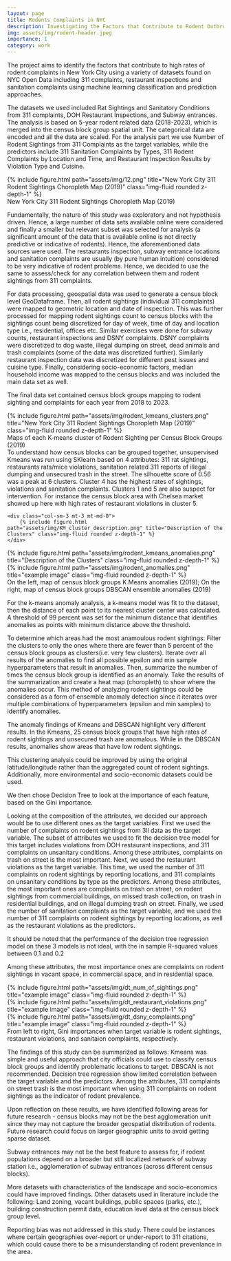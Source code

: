 ```yaml
---
layout: page
title: Rodents Complaints in NYC
description: Investigating the Factors that Contribute to Rodent Outbreaks
img: assets/img/rodent-header.jpeg
importance: 1
category: work
---
```


The project aims to identify the factors that contribute to high rates of rodent complaints in New York City using a variety of datasets found on NYC Open Data including 311 complaints, restaurant inspections and sanitation complaints using machine learning classification and prediction approaches.

The datasets we used included Rat Sightings and Sanitatory Conditions from 311 complaints, DOH Restaurant Inspections, and Subway entrances. The analysis is based on 5-year rodent related data (2018-2023), which is merged into the census block group spatial unit. The categorical data are encoded and all the data are scaled. For the analysis part we use Number of Rodent Sightings from 311 Complaints as the target variables, while the predictors include 311 Sanitation Complaints by Types, 311 Rodent Complaints by Location and Time, and Restaurant Inspection Results by Violation Type and Cuisine.

<div class="row">
    <div class="col-sm mt-3 mt-md-0">
        {% include figure.html path="assets/img/12.png" title="New York City 311 Rodent Sightings Choropleth
Map (2019)" class="img-fluid rounded z-depth-1" %}
    </div>
</div>
<div class="caption">
    New York City 311 Rodent Sightings Choropleth Map (2019)
</div>

Fundamentally, the nature of this study was exploratory and not hypothesis driven. Hence, a large number of data sets available online were considered and finally a smaller but relevant subset was selected for analysis (a significant amount of the data that is available online is not directly predictive or indicative of rodents). Hence, the aforementioned data sources were used. The restaurants inspection, subway entrance locations and sanitation complaints are usually (by pure human intuition) considered to be very indicative of rodent problems. Hence, we decided to use the same to assess/check for any correlation between them and rodent sightings from 311 complaints.

For data processing, geospatial data was used to generate a census block level GeoDataframe. Then, all rodent sightings (individual 311 complaints) were mapped to geometric location and date of inspection. This was further processed for mapping rodent sightings count to census blocks with the sightings count being discretized for day of week, time of day and location type i.e., residential, offices etc.   Similar exercises were done for subway counts, restaurant inspections and DSNY complaints. DSNY complaints were discretized to dog waste, illegal dumping on street, dead animals and trash complaints (some of the data was discretized further). Similarly restaurant inspection data was discretized for different pest issues and cuisine type. Finally, considering socio-economic factors, median household income was mapped to the census blocks and was included the main data set as well.

The final data set contained census block groups mapping to rodent sighting and complaints for each year from 2018 to 2023.

<div class="row">
    <div class="col-sm mt-3 mt-md-0">
        {% include figure.html path="assets/img/rodent_kmeans_clusters.png" title="New York City 311 Rodent Sightings Choropleth
Map (2019)" class="img-fluid rounded z-depth-1" %}
    </div>
</div>
<div class="caption">
     Maps of each K-means cluster of Rodent Sighting per Census Block Groups (2019)
</div>

<div class="row justify-content-sm-center">
    <div class="col-sm-9 mt-3 mt-md-0">
        To understand how census blocks can be grouped together, unsupervised Kmeans was run using SKlearn based on 4 attributes: 311 rat sightings, restaurants rats/mice violations, sanitation related 311 reports of illegal dumping and unsecured trash in the street. The silhouette score of 0.56 was a peak at 6 clusters. Cluster 4 has the highest rates of sightings, violations and sanitation complaints. Clusters 1 and 5 are also suspect for intervention. For instance the census block area with Chelsea market showed up here with high rates of restaurant violations in cluster 5.
    </div>

    <div class="col-sm-3 mt-3 mt-md-0">
        {% include figure.html path="assets/img/KM_cluster_description.png" title="Description of the Clusters" class="img-fluid rounded z-depth-1" %}
    </div>
</div>

<div class="row justify-content-sm-center">
    <div class="col-sm-6 mt-3 mt-md-0">
        {% include figure.html path="assets/img/rodent_kmeans_anomalies.png" title="Description of the Clusters" class="img-fluid rounded z-depth-1" %}
    </div>
    <div class="col-sm-6 mt-3 mt-md-0">
        {% include figure.html path="assets/img/rodent_anomalies.png" title="example image" class="img-fluid rounded z-depth-1" %}
    </div>
</div>
<div class="caption">
    On the left, map of census block groups K Means anomalies (2019); On the right, map of census block groups DBSCAN ensemble anomalies (2019)
</div>

For the  k-means anomaly analysis, a k-means model was fit to the dataset, then the distance of each point to its nearest cluster center was calculated. A threshold of 99 percent was set for the minimum distance that identifies anomalies as points with minimum distance above the threshold. 

To determine which areas had the most anamoulous rodent sightings: Filter the clusters to only the ones where there are fewer than 5 percent of the census block groups as clusters(i.e. very few clusters). Iterate over all results of the anomalies to find all possible epsilon and min sample hyperparameters that result in anomalies. Then, summarize the number of times the census block group is identified as an anomaly. 
Take the results of the summarization and create a heat map (choropleth) to show where the anomalies occur. This method of analyzing rodent sightings could be considered as a form of ensemble anomaly detection since it iterates over multiple combinations of hyperparameters (epsilon and min samples) to identify anomalies. 

The anomaly findings of Kmeans and DBSCAN highlight very different results. In the Kmeans, 25 census block groups that have high rates of rodent sightings and unsecured trash are anomalous. While in the DBSCAN results, anomalies show areas that have low rodent sightings. 

This clustering analysis could be improved by using the original latitude/longitude rather than the aggregated count of rodent sightings. Additionally, more environmental and socio-economic datasets could be used.

We then chose Decision Tree to look at the importance of each feature, based on the Gini importance.

Looking at the composition of the attributes, we decided our approach would be to use different ones as the target variables. First we used the number of complaints on rodent sightings from 3ll data as the target variable. The subset of attributes we used to fit the decision tree model for this target includes violations from DOH restaurant inspections, and 311 complaints on unsanitary conditions. Among these attributes, complaints on trash on street is the most important. Next, we used the restaurant violations as the target variable. This time, we used the number of 311 complaints on rodent sightings by reporting locations, and 311 complaints on unsanitary conditions by type as the predictors. Among these attributes, the most important ones are complaints on trash on street, on rodent sightings from commercial buildings, on missed trash collection, on trash in residential buildings, and on illegal dumping trash on street. Finally, we used the number of sanitation complaints as the target variable, and we used the number of 311 complaints on rodent sightings by reporting locations, as well as the restaurant violations as the predictors. 

It should be noted that the performance of the decision tree regression model on these 3 models is not ideal, with the in sample R-squared values between 0.1 and 0.2

Among these attributes, the most importance ones are complaints on rodent sightings in vacant space, in commercial space, and in residential space. 
<div class="row">
    <div class="col-sm-4 mt-3 mt-md-0">
        {% include figure.html path="assets/img/dt_num_of_sightings.png" title="example image" class="img-fluid rounded z-depth-1" %}
    </div>
    <div class="col-sm-4 mt-3 mt-md-0">
        {% include figure.html path="assets/img/dt_restaurant_violations.png" title="example image" class="img-fluid rounded z-depth-1" %}
    </div>
    <div class="col-sm-4 mt-3 mt-md-0">
        {% include figure.html path="assets/img/dt_dsny_complaints.png" title="example image" class="img-fluid rounded z-depth-1" %}
    </div>
</div>
<div class="caption">
    From left to right, Gini importances when target variable is rodent sightings, restaurant violations, and sanitaion complaints, respectively. 
</div>

The findings of this study can be summarized as follows: Kmeans was simple and useful approach that city officials could use to classify census block groups and identify problematic locations to target. DBSCAN is not recommended. Decision tree regression show limited correlation between the target variable and the predictors. Among the attributes, 311 complaints on street trash is the most important when using 311 complaints on rodent sightings as the indicator of rodent prevalence.

Upon reflection on these results, we have identified following areas for future research - census blocks may not be the best agglomeration unit since they may not capture the broader geospatial distribution of rodents. Future research could focus on larger geographic units to avoid getting sparse dataset.

Subway entrances may not be the best feature to assess for, if rodent populations depend on a broader but still localized network of subway station i.e., agglomeration of subway entrances (across different census blocks). 

More datasets with characteristics of the landscape and socio-economics could have improved findings. Other datasets used in literature include the following: Land zoning, vacant buildings, public spaces (parks, etc.), building construction permit data, education level data at the census block group level.

Reporting bias was not addressed in this study. There could be instances where certain geographies over-report or under-report to 311 citations, which could cause there to be a misunderstanding of rodent prevenlance in the area. 

